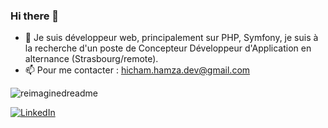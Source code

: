 ### Hi there 👋


- 🔭 Je suis développeur web, principalement sur PHP, Symfony, je suis à la recherche d'un poste de Concepteur Développeur d'Application en alternance (Strasbourg/remote). 
- 📫 Pour me contacter : hicham.hamza.dev@gmail.com

<img src="https://myreadme.vercel.app/api/embed/HichamHamza786?panels=userstatistics,toprepositories,toplanguages,commitgraph" alt="reimaginedreadme" />

<a href="https://www.linkedin.com/in/hicham-hamza/" target="_blank"><img src="https://img.shields.io/badge/LinkedIn-%230077B5.svg?&style=flat-square&logo=linkedin&logoColor=white" alt="LinkedIn"></a>
